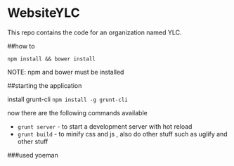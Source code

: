 # WebsiteYLC
This repo contains the code for an organization named YLC.


##how to

```npm install && bower install```

NOTE: npm and bower must be installed

##starting the application

install grunt-cli
```npm install -g grunt-cli```

now there are the following commands available

+ `grunt server` - to start a development server with hot reload
+ `grunt build` - to minify css and js , also do other stuff such as uglify and other stuff





###used yoeman
